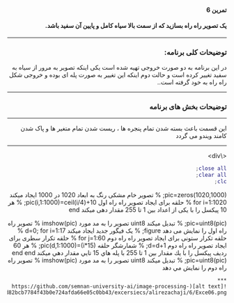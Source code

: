 <div dir="rtl">

#### تمرین 6
#### یک تصویر راه راه بسازید که از سمت بالا سیاه کامل و پایین آن سفید باشد. <br />
***
### توضیحات کلی برنامه:
 در این برنامه به دو صورت خروجی تهیه شده است یکی اینکه تصویر به مرور از سیاه به سفید تغییر کرده است و حالت دوم اینکه این تغییر به صورت پله ای بوده و خروجی شکل راه راه به خود گرفته است..
***
### توضیحات بخش های برنامه
***
 این قسمت باعث بسته شدن تمام پنجره ها ، ریست شدن تمام متغیر ها و پاک شدن کامند ویندو می گردد <br />
***
<\div>
``` matlab
close all;         
clear all;         
clc;               
```


pic=zeros(1020,1000); % تصویر خام مشکی رنگ به ابعاد 1020 در 1000 ایجاد میکند 
for i=1:1020  % حلقه برای ایجاد تصویر راه راه اول
    pic(i,1:1000)=ceil(i/4)+10; % هر 10 پیکسل را با یکی از اعداد بین 1 تا 255 مقدار دهی میکند
end

pic=uint8(pic);    % تبدیل میکند uint8 تصویر را به مد مورد
imshow(pic)        % تصویر راه راه اول را نمایش می دهد
figure;            % یک فیگور جدید ایجاد میکند
d=0;
for i=1:17         % حلقه تکرار ستونی برای ایجاد تصویر راه راه دوم
    for j=1:60     % حلقه تکرار سطری برای ایجاد تصویر راه راه دوم
       d=d+1;      % شمارشگر حلقه
       pic(d,1:1000)=(i*15); % هر 60 رديف پيكسل را با يك مقدار بين 1 تا 255 با پله هاي 15 تايي مقدار دهي ميكند
    end
end    
pic=uint8(pic);    % تبدیل میکند uint8 تصویر را به مد مورد
imshow(pic)        % تصوير راه راه دوم را نمايش مي دهد
```
***
![alt text](https://github.com/semnan-university-ai/image-processing-class/blob/1f0ddad82bcb7784f43b0e724afda66e05c0bb43/excersiecs/alirezachaji/6/Exce06.png)



